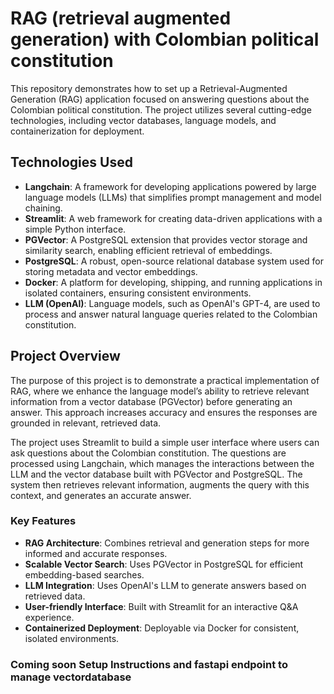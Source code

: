 # RAG (retrieval augmented generation) with Colombian political constitution

This repository demonstrates how to set up a Retrieval-Augmented Generation (RAG) application focused on answering questions about the Colombian political constitution. The project utilizes several cutting-edge technologies, including vector databases, language models, and containerization for deployment.

## Technologies Used
- __Langchain__: A framework for developing applications powered by large language models (LLMs) that simplifies prompt management and model chaining.
- __Streamlit__: A web framework for creating data-driven applications with a simple Python interface.
- __PGVector__: A PostgreSQL extension that provides vector storage and similarity search, enabling efficient retrieval of embeddings.
- __PostgreSQL__: A robust, open-source relational database system used for storing metadata and vector embeddings.
- __Docker__: A platform for developing, shipping, and running applications in isolated containers, ensuring consistent environments.
- __LLM (OpenAI)__: Language models, such as OpenAI's GPT-4, are used to process and answer natural language queries related to the Colombian constitution.

## Project Overview
The purpose of this project is to demonstrate a practical implementation of RAG, where we enhance the language model’s ability to retrieve relevant information from a vector database (PGVector) before generating an answer. This approach increases accuracy and ensures the responses are grounded in relevant, retrieved data.

The project uses Streamlit to build a simple user interface where users can ask questions about the Colombian constitution. The questions are processed using Langchain, which manages the interactions between the LLM and the vector database built with PGVector and PostgreSQL. The system then retrieves relevant information, augments the query with this context, and generates an accurate answer.

### Key Features
- __RAG Architecture__: Combines retrieval and generation steps for more informed and accurate responses.
- __Scalable Vector Search__: Uses PGVector in PostgreSQL for efficient embedding-based searches.
- __LLM Integration__: Uses OpenAI's LLM to generate answers based on retrieved data.
- __User-friendly Interface__: Built with Streamlit for an interactive Q&A experience.
- __Containerized Deployment__: Deployable via Docker for consistent, isolated environments.

### Coming soon Setup Instructions and fastapi endpoint to manage vectordatabase